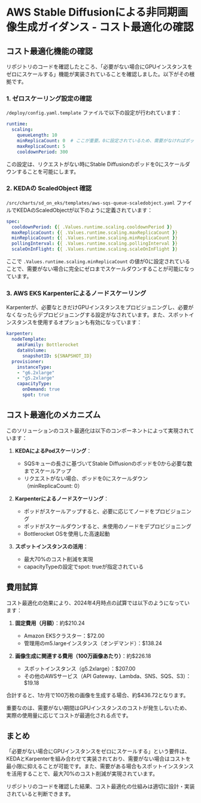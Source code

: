 # AWS Stable Diffusionによる非同期画像生成ガイダンス - コスト最適化の確認

## コスト最適化機能の確認

リポジトリのコードを確認したところ、「必要がない場合にGPUインスタンスをゼロにスケールする」機能が実装されていることを確認しました。以下がその根拠です。

### 1. ゼロスケーリング設定の確認

`/deploy/config.yaml.template` ファイルで以下の設定が行われています：

```yaml
runtime:
  scaling:
    queueLength: 10
    minReplicaCount: 0  # ここが重要。0に設定されているため、需要がなければポッドは0にスケールダウンします
    maxReplicaCount: 5
    cooldownPeriod: 300
```

この設定は、リクエストがない時にStable Diffusionのポッドを0にスケールダウンすることを可能にします。

### 2. KEDAの ScaledObject 確認

`/src/charts/sd_on_eks/templates/aws-sqs-queue-scaledobject.yaml` ファイルでKEDAのScaledObjectが以下のように定義されています：

```yaml
spec:
  cooldownPeriod: {{ .Values.runtime.scaling.cooldownPeriod }}
  maxReplicaCount: {{ .Values.runtime.scaling.maxReplicaCount }}
  minReplicaCount: {{ .Values.runtime.scaling.minReplicaCount }}
  pollingInterval: {{ .Values.runtime.scaling.pollingInterval }}
  scaleOnInFlight: {{ .Values.runtime.scaling.scaleOnInFlight }}
```

ここで `.Values.runtime.scaling.minReplicaCount` の値が0に設定されていることで、需要がない場合に完全にゼロまでスケールダウンすることが可能になっています。

### 3. AWS EKS Karpenterによるノードスケーリング

Karpenterが、必要なときだけGPUインスタンスをプロビジョニングし、必要がなくなったらデプロビジョニングする設定がなされています。また、スポットインスタンスを使用するオプションも有効になっています：

```yaml
karpenter:
  nodeTemplate:
    amiFamily: Bottlerocket
    dataVolume:
      snapshotID: ${SNAPSHOT_ID}
  provisioner:
    instanceType:
    - "g6.2xlarge"
    - "g5.2xlarge"
    capacityType:
      onDemand: true
      spot: true
```

## コスト最適化のメカニズム

このソリューションのコスト最適化は以下のコンポーネントによって実現されています：

1. **KEDAによるPodスケーリング**：
   - SQSキューの長さに基づいてStable Diffusionのポッドを0から必要な数までスケールアップ
   - リクエストがない場合、ポッドを0にスケールダウン（minReplicaCount: 0）

2. **Karpenterによるノードスケーリング**：
   - ポッドがスケールアップすると、必要に応じてノードをプロビジョニング
   - ポッドがスケールダウンすると、未使用のノードをデプロビジョニング
   - Bottlerocket OSを使用した高速起動

3. **スポットインスタンスの活用**：
   - 最大70%のコスト削減を実現
   - capacityTypeの設定でspot: trueが指定されている

## 費用試算

コスト最適化の効果により、2024年4月時点の試算では以下のようになっています：

1. **固定費用（月額）**：約$210.24
   - Amazon EKSクラスター：$72.00
   - 管理用のm5.largeインスタンス（オンデマンド）：$138.24

2. **画像生成に関連する費用（100万画像あたり）**：約$226.18
   - スポットインスタンス（g5.2xlarge）：$207.00
   - その他のAWSサービス（API Gateway、Lambda、SNS、SQS、S3）：$19.18

合計すると、1か月で100万枚の画像を生成する場合、約$436.72となります。

重要なのは、需要がない期間はGPUインスタンスのコストが発生しないため、実際の使用量に応じてコストが最適化される点です。

## まとめ

「必要がない場合にGPUインスタンスをゼロにスケールする」という要件は、KEDAとKarpenterを組み合わせて実装されており、需要がない場合はコストを最小限に抑えることが可能です。また、需要がある場合もスポットインスタンスを活用することで、最大70%のコスト削減が実現されています。

リポジトリのコードを確認した結果、コスト最適化の仕組みは適切に設計・実装されていると判断できます。